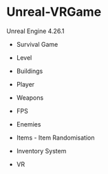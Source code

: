 # Unreal-VRGame

Unreal Engine 4.26.1


- Survival Game

- Level
- Buildings
- Player
- Weapons
- FPS
- Enemies
- Items - Item Randomisation
- Inventory System

- VR
